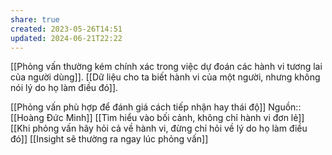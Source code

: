 ```yaml
---
share: true
created: 2023-05-26T14:51
updated: 2024-06-21T22:22
---
```

[[Phỏng vấn thường kém chính xác trong việc dự đoán các hành vi tương lai của người dùng]]. [[Dữ liệu cho ta biết hành vi của một người, nhưng không nói lý do họ làm điều đó]]. 

[[Phỏng vấn phù hợp để đánh giá cách tiếp nhận hay thái độ]]
Nguồn:: [[Hoàng Đức Minh]]
[[Tìm hiểu vào bối cảnh, không chỉ hành vi đơn lẻ]]
[[Khi phỏng vấn hãy hỏi cả về hành vi, đừng chỉ hỏi về lý do họ làm điều đó]] 
[[Insight sẽ thường ra ngay lúc phỏng vấn]]